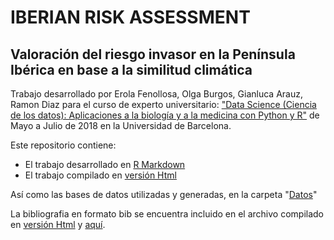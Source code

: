 # IBERIAN RISK ASSESSMENT
## Valoración del riesgo invasor en la Península Ibérica en base a la similitud climática

Trabajo desarrollado por Erola Fenollosa, Olga Burgos, Gianluca Arauz, Ramon Diaz para el curso de experto universitario: ["Data Science (Ciencia de los datos): Aplicaciones a la biología y a la medicina con Python y R"](http://biost3.blogspot.com/2018/02/ciencia-de-los-datos-data-science.html) de Mayo a Julio de 2018 en la Universidad de Barcelona.

Este repositorio contiene:
- El trabajo desarrollado en [R Markdown](SpanishRiskAssesment/IbericRiskAssesment.Rmd)
- El trabajo compilado en [versión Html](SpanishRiskAssesment/IbericRiskAssesment.html)

Así como las bases de datos utilizadas y generadas, en la carpeta "[Datos](SpanishRiskAssesment/Datos)"

La bibliografia en formato bib se encuentra incluido en el archivo compilado en [versión Html](SpanishRiskAssesment/IbericRiskAssesment.html) y [aquí](SpanishRiskAssesment/bibliography.bib).
 



